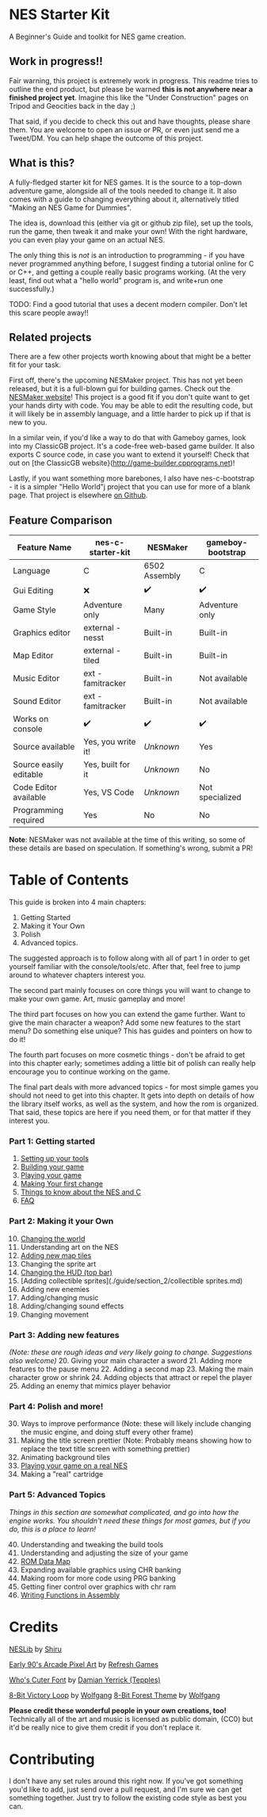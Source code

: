 # NES Starter Kit
 A Beginner's Guide and toolkit for NES game creation.

## **Work in progress!!** 

Fair warning, this project is extremely work in progress. This readme tries to outline the end product, but please be
warned **this is not anywhere near a finished project yet**. Imagine this like the "Under Construction" pages on
Tripod and Geocities back in the day ;)

That said, if you decide to check this out and have thoughts, please share them. You are welcome to open an issue or PR, 
or even just send me a Tweet/DM. You can help shape the outcome of this project.

## What is this?

A fully-fledged starter kit for NES games. It is the source to a top-down adventure game, alongside all of the tools
needed to change it. It also comes with a guide to changing everything about it, alternatively titled
"Making an NES Game for Dummies".

The idea is, download this (either via git or github zip file), set up the tools, run the game, then tweak it and make
your own! With the right hardware, you can even play your game on an actual NES.

The only thing this is *not* is an introduction to programming - if you have never programmed anything before, I
suggest finding a tutorial online for C or C++, and getting a couple really basic programs working. (At the
very least, find out what a "hello world" program is, and write+run one successfully.) 

TODO: Find a good tutorial that uses a decent modern compiler. Don't let this scare people away!!


## Related projects

There are a few other projects worth knowing about that might be a better fit for your task.

First off, there's the upcoming NESMaker project. This has not yet been released, but it is a full-blown
gui for building games. Check out the [NESMaker website](http://www.thenew8bitheroes.com/)! This project is 
a good fit if you don't quite want to get your hands dirty with code. You may be able to edit the resulting
code, but it will likely be in assembly language, and a little harder to pick up if that is new to you.

In a similar vein, if you'd like a way to do that with Gameboy games, look into my ClassicGB project. It's a 
code-free web-based game builder. It also exports C source code, in case you want to extend it yourself! Check
that out on [the ClassicGB website}(http://game-builder.cpprograms.net)!

Lastly, if you want something more barebones, I also have nes-c-bootstrap - it is a simpler "Hello World"j
project that you can use for more of a blank page. That project is elsewhere 
[on Github](https://github.com/cppchriscpp/nes-c-boilerplate).

## Feature Comparison

| Feature Name           | nes-c-starter-kit  | NESMaker           | gameboy-bootstrap  |
|------------------------|--------------------|--------------------|--------------------|
| Language               | C                  | 6502 Assembly      | C                  |
| Gui Editing            | :x:                | :heavy_check_mark: | :heavy_check_mark: |
| Game Style             | Adventure only     | Many               | Adventure only     |
| Graphics editor        | external - nesst   | Built-in           | Built-in           |
| Map Editor             | external -tiled    | Built-in           | Built-in           |
| Music Editor           | ext - famitracker  | Built-in           | Not available      |
| Sound Editor           | ext - famitracker  | Built-in           | Not available      |
| Works on console       | :heavy_check_mark: | :heavy_check_mark: | :heavy_check_mark: |
| Source available       | Yes, you write it! | _Unknown_          | Yes                |
| Source easily editable | Yes, built for it  | _Unknown_          | No                 |
| Code Editor available  | Yes, VS Code       | _Unknown_          | Not specialized    |
| Programming required   | Yes                | No                 | No                 |

**Note**: NESMaker was not available at the time of this writing, so some of these details are based on
          speculation. If something's wrong, submit a PR!

# Table of Contents

This guide is broken into 4 main chapters: 

1. Getting Started
2. Making it Your Own
3. Polish
4. Advanced topics.

The suggested approach is to follow along with all of part 1 in order to get yourself familiar with
the console/tools/etc. After that, feel free to jump around to whatever chapters interest you. 

The second part mainly focuses on core things you will want to change to make your own game. Art, music
gameplay and more!

The third part focuses on how you can extend the game further. Want to give the main character a weapon?
Add some new features to the start menu? Do something else unique? This has guides and pointers on how to
do it!

The fourth part focuses on more cosmetic things - don't be afraid to get into this chapter early; 
sometimes adding a little bit of polish can really help encourage you to continue working on the game.

The final part deals with more advanced topics - for most simple games you should not need to get into
this chapter. It gets into depth on details of how the library itself works, as well as the system, and how
the rom is organized. That said, these topics are here if you need them, or for that matter if they
interest you.

### Part 1: Getting started

1. [Setting up your tools](./guide/section_1/setting_up_your_tools.md)
2. [Building your game](./guide/section_1/building_your_game.md)
3. [Playing your game](./guide/section_1/playing_your_game.md)
4. [Making Your first change](./guide/section_1/your_first_change.md)
5. [Things to know about the NES and C](./guide/section_1/nes_miscellany.md)
6. [FAQ](./guide/section_1/faq.md)

### Part 2: Making it your Own

10. [Changing the world](./guide/section_2/changing_the_world.md)
11. Understanding art on the NES
12. [Adding new map tiles](./guide/section_2/adding_new_map_tiles.md)
13. Changing the sprite art
14. [Changing the HUD (top bar)](./guide/section_2/changing_the_hud.md)
15. [Adding collectible sprites](./guide/section_2/collectible sprites.md)
16. Adding new enemies
17. Adding/changing music
18. Adding/changing sound effects
19. Changing movement

### Part 3: Adding new features

_(Note: these are rough ideas and very likely going to change. Suggestions also welcome)_
20. Giving your main character a sword
21. Adding more features to the pause menu
22. Adding a second map
23. Making the main character grow or shrink
24. Adding objects that attract or repel the player
25. Adding an enemy that mimics player behavior

### Part 4: Polish and more!

30. Ways to improve performance 
    (Note: these will likely include changing the music engine, and doing stuff every other frame)
31. Making the title screen prettier
    (Note: Probably means showing how to replace the text title screen with something prettier)
32. Animating background tiles
33. [Playing your game on a real NES](./guide/section_4/real_nes.md)
34. Making a "real" cartridge

### Part 5: Advanced Topics

_Things in this section are somewhat complicated, and go into how the engine works. You shouldn't
need these things for most games, but if you do, this is a place to learn!_

40. Understanding and tweaking the build tools
41. Understanding and adjusting the size of your game
42. [ROM Data Map](./guide/section_5/rom_map.md)
43. Expanding available graphics using CHR banking
44. Making room for more code using PRG banking
45. Getting finer control over graphics with chr ram
46. [Writing Functions in Assembly](./guide/section_5/writing_assembly_functions.md)

# Credits

[NESLib](https://shiru.untergrund.net/software.shtml) by [Shiru](http://shiru.untergrund.net/)

[Early 90's Arcade Pixel Art](https://opengameart.org/content/early-80s-arcade-pixel-art-dungeonsslimes-walls-power-ups-etc) 
by [Refresh Games](https://refreshgames.co.uk/)

[Who's Cuter Font](https://forums.nesdev.com/viewtopic.php?f=21&t=10284&start=0) by [Damian Yerrick (Tepples)](http://pineight.com)

[8-Bit Victory Loop](https://opengameart.org/content/8-bit-victory-loop) by [Wolfgang](https://opengameart.org/users/wolfgang)
[8-Bit Forest Theme](https://opengameart.org/content/8-bit-forest-theme) by [Wolfgang](https://opengameart.org/users/wolfgang)

**Please credit these wonderful people in your own creations, too!** Technically all of the art and music is licensed
as public domain, (CC0) but it'd be really nice to give them credit if you don't replace it.

# Contributing

I don't have any set rules around this right now. If you've got something you'd like to add, just send over a pull 
request, and I'm sure we can get something together. Just try to follow the existing code style as best you can.
